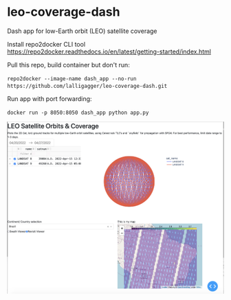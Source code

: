 # leo-coverage-dash
Dash app for low-Earth orbit (LEO) satellite coverage

Install repo2docker CLI tool https://repo2docker.readthedocs.io/en/latest/getting-started/index.html

Pull this repo, build container but don't run:

`repo2docker --image-name dash_app --no-run https://github.com/lalligagger/leo-coverage-dash.git`

Run app with port forwarding:

`docker run -p 8050:8050 dash_app python app.py`

![screenshot](leo-coverage.png)
